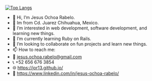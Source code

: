 [![Top Langs](https://github-readme-stats.vercel.app/api/top-langs/?username=jor13&hide=Al,html,css,scss,sass,shell,pe,coffeescript,procfile&layout=compact)](https://github.com/jOR13?tab=repositories)

- 👋 Hi, I’m Jesus Ochoa Rabelo.
- 🏡 Im from Cd. Juarez Chihuahua, Mexico.
- 👀 I’m interested in web development, software development, and learning new things.
- 🌱 I’m currently learning Ruby on Rails.
- 💞️ I’m looking to collaborate on fun projects and learn new things.
- 📫 How to reach me: 
- 📧 jesus.ochoa.rabelo@gmail.com
- 📞 +52 656 676 3854
- 🌐 https://jor13.github.io/
- 📄 https://www.linkedin.com/in/jesus-ochoa-rabelo/
